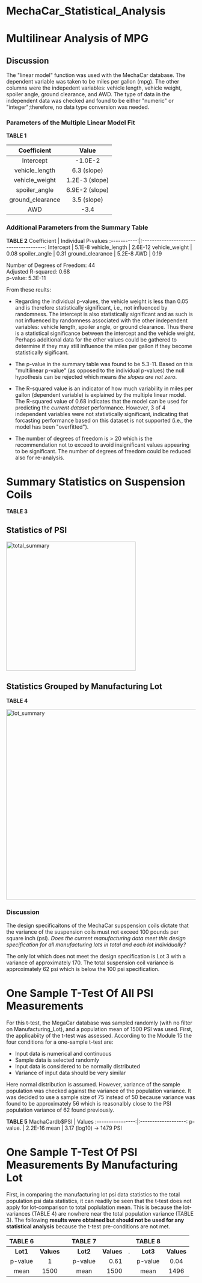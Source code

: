 # MechaCar_Statistical_Analysis

# Multilinear Analysis of MPG

## Discussion

The "linear model" function was used with the MechaCar database.  The dependent variable was taken to be miles per gallon (mpg).  The other columns were the indepedent variables:  vehicle length, vehicle weight, spoiler angle, ground clearance, and AWD.  The type of data in the independent data was checked and found to be either "numeric" or "integer";therefore, no data type conversion was needed.

### Parameters of the Multiple Linear Model Fit<br>

**TABLE 1**

Coefficient  |  Value
:------:|:-----------------------------------:
Intercept | -1.0E-2
vehicle_length | 6.3 (slope)
vehicle_weight | 1.2E-3 (slope)
spoiler_angle | 6.9E-2 (slope)
ground_clearance | 3.5 (slope)
AWD | -3.4

### Additional Parameters from the Summary Table<br>

**TABLE 2**
Coefficient  | Individual P-values
:-----------:|:--------------------------------------:
Intercept | 5.1E-8
vehicle_length | 2.6E-12
vehicle_weight | 0.08
spoiler_angle | 0.31
ground_clearance | 5.2E-8
AWD | 0.19

Number of Degrees of Freedom:  44 <br>
Adjusted R-squared:  0.68 <br>
p-value: 5.3E-11 <br>

From these reults:

* Regarding the individual p-values, the vehicle weight is less than 0.05 and is therefore statistically significant, i.e., not influenced by randomness.  The intercept is also statistically significant and as such is not influenced by randomness associated with the other independent variables: vehicle length, spoiler angle, or ground clearance.  Thus there is a statistical significance between the intercept and the vehicle weight.  Perhaps additional data for the other values could be gathered to determine if they may still influence the miles per gallon if they become statistically sigificant.

* The p-value in the summary table was found to be 5.3-11.  Based on this "multilinear p-value" (as opposed to the individual p-values) the null hypothesis can be rejected which means *the slopes are not zero*.

* The R-squared value is an indicator of how much variability in miles per gallon (dependent variable) is explained by the multiple linear model. The R-squared value of 0.68 indicates that the model can be used for predicting the *current dataset* performance.  However, 3 of 4 independent variables were not statistically significant, indicating that forcasting performance based on this dataset is not supported (i.e., the model has been "overfitted").

* The number of degrees of freedom is > 20 which is the recommendation not to exceed to avoid insignificant values appearing to be significant.  The number of degrees of freedom could be reduced also for re-analysis.

# Summary Statistics on Suspension Coils <br>

**TABLE 3**

## Statistics of PSI

<img width="344" alt="total_summary" src="https://user-images.githubusercontent.com/85037467/134826278-2223de8a-a0d2-421a-bd5e-00b2c30fc107.png">

## Statistics Grouped by Manufacturing Lot<BR>

**TABLE 4**
  
<img width="507" alt="lot_summary" src="https://user-images.githubusercontent.com/85037467/134826289-3d290887-2992-45a9-9fb6-5cba2b47d760.png">

### Discussion

The design specificaitons of the MechaCar supspension coils dictate that the variance of the suspension coils must not exceed 100 pounds per square inch (psi).  *Does the current manufacturing data meet this design specification for all manufacturing lots in total and each lot individually?*

The only lot which does not meet the design specification is Lot 3 with a variance of approximately 170.  The total suspension coil variance is approximately 62 psi which is below the 100 psi specification.


# One Sample T-Test Of All PSI Measurements

For this t-test, the MegaCar database was sampled randomly (with no filter on Manufacturing_Lot), and a population mean of 1500 PSI was used.  First, the applicabiity of the t-test was assessed.  According to the Module 15 the four conditions for a one-sample t-test are:

* Input data is numerical and continuous
* Sample data is selected randomly
* Input data is considered to be normally distributed
* Variance of input data should be very similar

Here normal distribution is assumed. However, variance of the sample population was checked against the variance of the population variance.  It was decided to use a sample size of 75 instead of 50 because variance was found to be approximately 56 which is reasonalbly close to the PSI population variance of 62 found previously.
  

**TABLE 5**
  MachaCardb$PSI  |       Values
:----------------:|:-------------------:
p-value.  | 2.2E-16
mean      | 3.17 (log10) -> 1479 PSI

# One Sample T-Test Of PSI Measurements By Manufacturing Lot

First, in comparing the manufacturing lot psi data statistics to the total population psi data statistics, it can readily be seen that the t-test does not apply for lot-comparison to total poplulation mean.  This is because the lot-variances (TABLE 4) are nowhere near the total population variance (TABLE 3).  The following **results were obtained  but should not be used for any statistical analysis** because the t-test pre-conditions are not met.
  
                                                                 
**TABLE 6**  |                         |    |**TABLE 7**             |           |     | **TABLE 8**                |                  |
:-----------:|:-----------------------:|:--:|:----------------------:|----------------:|:---:|:--------------------:|:----------------:|
**Lot1**     |  **Values**             |    | **Lot2**               |  **Values**     |.    | **Lot3**             |  **Values**      |
p-value      |  1                      |    | p-value                |  0.61           |     | p-value              |  0.04            | 
mean         |  1500                   |    | mean                   |  1500           |     | mean                 |  1496            |             


 
  


